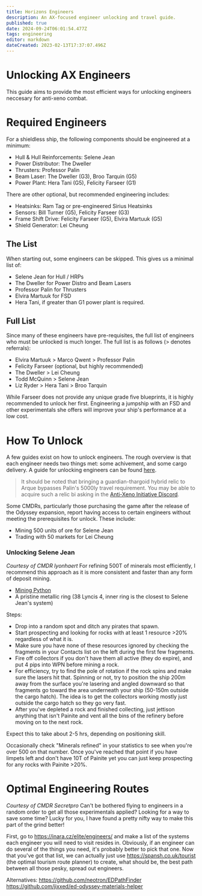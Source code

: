 ```yaml
---
title: Horizons Engineers
description: An AX-focused engineer unlocking and travel guide.
published: true
date: 2024-09-24T06:01:54.477Z
tags: engineering
editor: markdown
dateCreated: 2023-02-13T17:37:07.496Z
---
```


# Unlocking AX Engineers
This guide aims to provide the most efficient ways for unlocking engineers neccesary for anti-xeno combat.

# Required Engineers
For a shieldless ship, the following components should be engineered at a minimum:
- Hull & Hull Reinforcements: Selene Jean
- Power Distributor: The Dweller
- Thrusters: Professor Palin
- Beam Laser: The Dweller (G3), Broo Tarquin (G5)
- Power Plant: Hera Tani (G5), Felicity Farseer (G1)

There are other optional, but recommended engineering includes:
- Heatsinks: Ram Tag or pre-engineered Sirius Heatsinks
- Sensors: Bill Turner (G5), Felicity Farseer (G3)
- Frame Shift Drive: Felicity Farseer (G5), Elvira Martuuk (G5)
- Shield Generator: Lei Cheung
## The List
When starting out, some engineers can be skipped. This gives us a minimal list of:
- Selene Jean for Hull / HRPs
- The Dweller for Power Distro and Beam Lasers
- Professor Palin for Thrusters
- Elvira Martuuk for FSD
- Hera Tani, if greater than G1 power plant is required.

## Full List
Since many of these engineers have pre-requisites, the full list of engineers who must be unlocked is much longer.
The full list is as follows (> denotes referrals):
- Elvira Martuuk > Marco Qwent > Professor Palin
- Felicity Farseer (optional, but highly recommended)
- The Dweller > Lei Cheung
- Todd McQuinn > Selene Jean
- Liz Ryder > Hera Tani > Broo Tarquin

While Farseer does not provide any unique grade five blueprints, it is highly recommended to unlock her first. Engineering a jumpship with an FSD and other experimentals she offers will improve your ship's performance at a low cost.

# How To Unlock
A few guides exist on how to unlock engineers. The rough overview is that each engineer needs two things met: some achivement, and some cargo delivery.
A guide for unlocking engineers can be found [here](https://cmdrs-toolbox.com/guides/engineering-unlock).

> It should be noted that bringing a guardian-thargoid hybrid relic to Arque bypasses Palin's 5000ly travel requirement.  You may be able to acquire such a relic bi asking in the [Anti-Xeno Initiative Discord](https://discord.gg/antixenoinitiative).

Some CMDRs, particularly those purchasing the game after the release of the Odyssey expansion, report having access to certain engineers without meeting the prerequisites for unlock. These include:

- Mining 500 units of ore for Selene Jean
- Trading with 50 markets for Lei Cheung


### Unlocking Selene Jean
*Courtesy of CMDR lyonhaert*
For refining 500T of minerals most efficiently, I recommend this approach as it is more consistent and faster than any form of deposit mining.

- [Mining Python](https://edsy.org/s/vKyp6nR)
- A pristine metallic ring (38 Lyncis 4, inner ring is the closest to Selene Jean's system)

Steps:
- Drop into a random spot and ditch any pirates that spawn.
- Start prospecting and looking for rocks with at least 1 resource >20% regardless of what it is.
- Make sure you have none of these resources ignored by checking the fragments in your Contacts list on the left during the first few fragments.
- Fire off collectors if you don't have them all active (they do expire), and put 4 pips into WPN before mining a rock.
- For efficiency, try to find the pole of rotation if the rock spins and make sure the lasers hit that. Spinning or not, try to position the ship 200m away from the surface you're lasering and angled downward so that fragments go toward the area underneath your ship (50-150m outside the cargo hatch). The idea is to get the collectors working mostly just outside the cargo hatch so they go very fast.
- After you've depleted a rock and finished collecting, just jettison anything that isn't Painite and vent all the bins of the refinery before moving on to the next rock.

Expect this to take about 2-5 hrs, depending on positioning skill.

Occasionally check "Minerals refined" in your statistics to see when you're over 500 on that number. Once you've reached that point if you have limpets left and don't have 10T of Painite yet you can just keep prospecting for any rocks with Painite >20%.


# Optimal Engineering Routes
*Courtesy of CMDR Secretpro*
Can't be bothered flying to engineers in a random order to get all those experimentals applied? Looking for a way to save some time?
Lucky for you, I have found a pretty nifty way to make this part of the grind better!

First, go to https://inara.cz/elite/engineers/ and make a list of the systems each engineer you will need to visit resides in. Obviously, if an engineer can do several of the things you need, it's probably better to pick that one.
Now that you've got that list, we can actually just use https://spansh.co.uk/tourist (the optimal tourism route planner) to create, what should be, the best path between all those pesky, spread out engineers.

Alternatives:
https://github.com/neotron/EDPathFinder
https://github.com/jixxed/ed-odyssey-materials-helper


